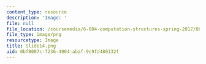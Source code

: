 ```yaml
---
content_type: resource
description: 'Image: '
file: null
file_location: /coursemedia/6-004-computation-structures-spring-2017/0bf8007cf2364904abaf9c9fd480132f_Slide14.png
file_type: image/png
resourcetype: Image
title: Slide14.png
uid: 0bf8007c-f236-4904-abaf-9c9fd480132f
---
```

